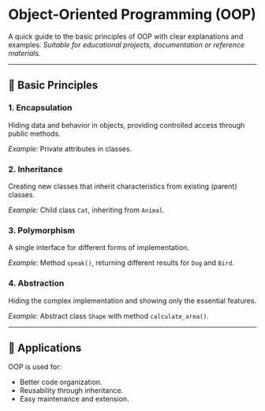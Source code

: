 # Object-Oriented Programming (OOP)

A quick guide to the basic principles of OOP with clear explanations and examples.
*Suitable for educational projects, documentation or reference materials.*

---

## 📌 Basic Principles

### 1. **Encapsulation**
Hiding data and behavior in objects, providing controlled access through public methods.

*Example:* Private attributes in classes.

### 2. **Inheritance**
Creating new classes that inherit characteristics from existing (parent) classes.

*Example:* Child class `Cat`, inheriting from `Animal`.

### 3. **Polymorphism**
A single interface for different forms of implementation.

*Example:* Method `speak()`, returning different results for `Dog` and `Bird`.

### 4. **Abstraction**
Hiding the complex implementation and showing only the essential features.

*Example:* Abstract class `Shape` with method `calculate_area()`.

---

## 🎯 Applications
OOP is used for:
- Better code organization.
- Reusability through inheritance.
- Easy maintenance and extension.

